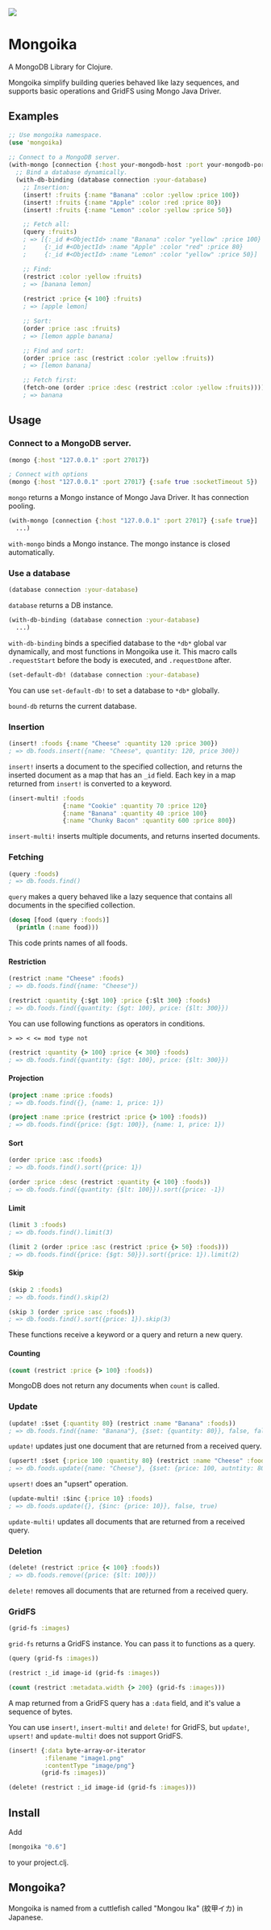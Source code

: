 ![][LogoImage]

# Mongoika

A MongoDB Library for Clojure.

Mongoika simplify building queries behaved like lazy sequences, and supports basic operations and GridFS using Mongo Java Driver.

## Examples

```clojure
;; Use mongoika namespace.
(use 'mongoika)
    
;; Connect to a MongoDB server.
(with-mongo [connection {:host your-mongodb-host :port your-mongodb-port}]
  ;; Bind a database dynamically.
  (with-db-binding (database connection :your-database)
    ;; Insertion:
    (insert! :fruits {:name "Banana" :color :yellow :price 100})
    (insert! :fruits {:name "Apple" :color :red :price 80})
    (insert! :fruits {:name "Lemon" :color :yellow :price 50})

    ;; Fetch all:
    (query :fruits)
    ; => [{:_id #<ObjectId> :name "Banana" :color "yellow" :price 100}
    ;     {:_id #<ObjectId> :name "Apple" :color "red" :price 80}
    ;     {:_id #<ObjectId> :name "Lemon" :color "yellow" :price 50}]

    ;; Find:
    (restrict :color :yellow :fruits)
    ; => [banana lemon]
    
    (restrict :price {< 100} :fruits)
    ; => [apple lemon]

    ;; Sort:
    (order :price :asc :fruits)
    ; => [lemon apple banana]

    ;; Find and sort:
    (order :price :asc (restrict :color :yellow :fruits))
    ; => [lemon banana]

    ;; Fetch first:
    (fetch-one (order :price :desc (restrict :color :yellow :fruits)))))
    ; => banana
```
## Usage
### Connect to a MongoDB server.

```clojure
(mongo {:host "127.0.0.1" :port 27017})
```

```clojure
; Connect with options
(mongo {:host "127.0.0.1" :port 27017} {:safe true :socketTimeout 5})
```

`mongo` returns a Mongo instance of Mongo Java Driver. It has connection pooling.

```clojure
(with-mongo [connection {:host "127.0.0.1" :port 27017} {:safe true}]
  ...)
```

`with-mongo` binds a Mongo instance. The mongo instance is closed automatically.

### Use a database

```clojure
(database connection :your-database)
```

`database` returns a DB instance.

```clojure
(with-db-binding (database connection :your-database)
  ...)
```

`with-db-binding` binds a specified database to the `*db*` global var dynamically, and most functions in Mongoika use it. This macro calls `.requestStart` before the body is executed, and `.requestDone` after.

```clojure
(set-default-db! (database connection :your-database)
```
You can use `set-default-db!` to set a database to `*db*` globally.

`bound-db` returns the current database.

### Insertion

```clojure
(insert! :foods {:name "Cheese" :quantity 120 :price 300})
; => db.foods.insert({name: "Cheese", quantity: 120, price 300})
```

`insert!` inserts a document to the specified collection, and returns the inserted document as a map that has an `_id` field. Each key in a map returned from `insert!` is converted to a keyword.

```clojure
(insert-multi! :foods
               {:name "Cookie" :quantity 70 :price 120}
               {:name "Banana" :quantity 40 :price 100}
               {:name "Chunky Bacon" :quantity 600 :price 800})
```

`insert-multi!` inserts multiple documents, and returns inserted documents.

### Fetching

```clojure
(query :foods)
; => db.foods.find()
```

`query` makes a query behaved like a lazy sequence that contains all documents in the specified collection.

```clojure
(doseq [food (query :foods)]
  (println (:name food)))
```

This code prints names of all foods.

#### Restriction

```clojure
(restrict :name "Cheese" :foods)
; => db.foods.find({name: "Cheese"})

(restrict :quantity {:$gt 100} :price {:$lt 300} :foods)
; => db.foods.find({quantity: {$gt: 100}, price: {$lt: 300}})
```

You can use following functions as operators in conditions.

    > => < <= mod type not

```clojure
(restrict :quantity {> 100} :price {< 300} :foods)
; => db.foods.find({quantity: {$gt: 100}, price: {$lt: 300}})
```

#### Projection

```clojure
(project :name :price :foods)
; => db.foods.find({}, {name: 1, price: 1})

(project :name :price (restrict :price {> 100} :foods))
; => db.foods.find({price: {$gt: 100}}, {name: 1, price: 1})
```

#### Sort

```clojure
(order :price :asc :foods)
; => db.foods.find().sort({price: 1})

(order :price :desc (restrict :quantity {< 100} :foods))
; => db.foods.find({quantity: {$lt: 100}}).sort({price: -1})
```

#### Limit

```clojure
(limit 3 :foods)
; => db.foods.find().limit(3)

(limit 2 (order :price :asc (restrict :price {> 50} :foods)))
; => db.foods.find({price: {$gt: 50}}).sort({price: 1}).limit(2)
```

#### Skip

```clojure
(skip 2 :foods)
; => db.foods.find().skip(2)

(skip 3 (order :price :asc :foods))
; => db.foods.find().sort({price: 1}).skip(3)
```

These functions receive a keyword or a query and return a new query.

#### Counting

```clojure
(count (restrict :price {> 100} :foods))
```

MongoDB does not return any documents when `count` is called.

### Update

```clojure
(update! :$set {:quantity 80} (restrict :name "Banana" :foods))
; => db.foods.find({name: "Banana"}, {$set: {quantity: 80}}, false, false)
```

`update!` updates just one document that are returned from a received query.

```clojure
(upsert! :$set {:price 100 :quantity 80} (restrict :name "Cheese" :foods))
; => db.foods.update({name: "Cheese"}, {$set: {price: 100, autntity: 80}}, true, false)
```

`upsert!` does an "upsert" operation.

```clojure
(update-multi! :$inc {:price 10} :foods)
; => db.foods.update({}, {$inc: {price: 10}}, false, true)
```

`update-multi!` updates all documents that are returned from a received query.

### Deletion

```clojure
(delete! (restrict :price {< 100} :foods))
; => db.foods.remove({price: {$lt: 100}})
```

`delete!` removes all documents that are returned from a received query.

### GridFS

```clojure
(grid-fs :images)
```

`grid-fs` returns a GridFS instance. You can pass it to functions as a query.

```clojure
(query (grid-fs :images))
```

```clojure
(restrict :_id image-id (grid-fs :images))
```

```clojure
(count (restrict :metadata.width {> 200} (grid-fs :images)))
```

A map returned from a GridFS query has a `:data` field, and it's value a sequence of bytes.

You can use `insert!`, `insert-multi!` and `delete!` for GridFS, but `update!`, `upsert!` and `update-multi!` does not support GridFS.

```clojure
(insert! {:data byte-array-or-iterator
          :filename "image1.png"
          :contentType "image/png"}
         (grid-fs :images))
```

```clojure
(delete! (restrict :_id image-id (grid-fs :images)))
```

## Install

Add

```clojure
[mongoika "0.6"]
```
to your project.clj.

## Mongoika?

Mongoika is named from a cuttlefish called "Mongou Ika" (紋甲イカ) in Japanese.

[LogoImage]: https://raw.github.com/yuushimizu/Mongoika/master/logo.png
